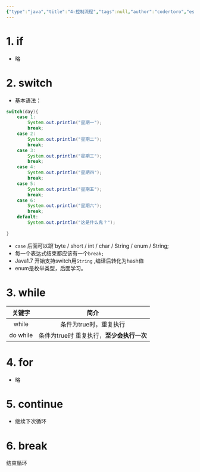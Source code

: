 ```yaml
---
{"type":"java","title":"4-控制流程","tags":null,"author":"codertoro","establish":"2025-03-17","update":"2025-03-17","dg-publish":true,"permalink":"/Projects/Java/4-控制流程/","dgPassFrontmatter":true,"created":"2025-03-17T17:42:40.401+08:00","updated":"2025-03-17T18:06:21.704+08:00"}
---
```


# 1. if
- 略
# 2. switch
- 基本语法：
```java
switch(day){
	case 1:
		System.out.println("星期一");
		break;
	case 2:
		System.out.println("星期二");
		break;
	case 3:
		System.out.println("星期三");
		break;
	case 4:
		System.out.println("星期四");
		break;
	case 5:
		System.out.println("星期五");
		break;
	case 6:
		System.out.println("星期六");
		break;
	default:
		System.out.println("这是什么鬼？");
	
}
```
- `case` 后面可以跟`byte / short / int / char / String / enum / String;
- 每一个表达式结束都应该有一个`break;`
- Java1.7 开始支持switch用`String` ,编译后转化为hash值
- enum是枚举类型，后面学习。
# 3. while

|   关键字    |            简介             |
| :------: | :-----------------------: |
|  while   |       条件为true时，重复执行       |
| do while | 条件为true时 重复执行，**至少会执行一次** |
# 4. for
- 略
# 5. continue
- 继续下次循环
# 6. break
结束循环
